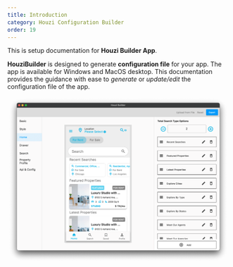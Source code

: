 ```yaml
---
title: Introduction
category: Houzi Configuration Builder
order: 19
---
```


This is setup documentation for **Houzi Builder App**.

**HouziBuilder** is designed to generate **configuration file** for your app. The app is available for Windows and MacOS desktop. This documentation provides the guidance with ease to *generate* or *update/edit* the configuration file of the app.


![Houzi app builder for Houzez](images/houzi-app-builder-for-houzez.png)
